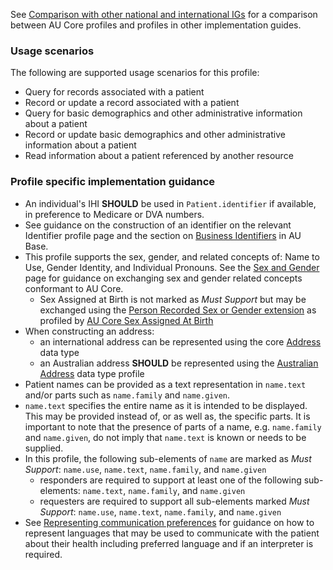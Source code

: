 See [Comparison with other national and international IGs](comparison.html) for a comparison between AU Core profiles and profiles in other implementation guides.

### Usage scenarios

The following are supported usage scenarios for this profile:

- Query for records associated with a patient
- Record or update a record associated with a patient
- Query for basic demographics and other administrative information about a patient
- Record or update basic demographics and other administrative information about a patient
- Read information about a patient referenced by another resource

### Profile specific implementation guidance
- An individual's IHI **SHOULD** be used in `Patient.identifier` if available, in preference to Medicare or DVA numbers.
- See guidance on the construction of an identifier on the relevant Identifier profile page and the section on [Business Identifiers](https://build.fhir.org/ig/hl7au/au-fhir-base/generalguidance.html#business-identifiers) in AU Base.
- This profile supports the sex, gender, and related concepts of: Name to Use, Gender Identity, and Individual Pronouns. See the [Sex and Gender](sex-and-gender.html) page for guidance on exchanging sex and gender related concepts conformant to AU Core.
  - Sex Assigned at Birth is not marked as *Must Support* but may be exchanged using the [Person Recorded Sex or Gender extension](https://hl7.org/fhir/extensions/StructureDefinition-individual-recordedSexOrGender.html) as profiled by [AU Core Sex Assigned At Birth](StructureDefinition-au-core-rsg-sexassignedab.html)
- When constructing an address:
  - an international address can be represented using the core [Address](http://hl7.org/fhir/R4/datatypes.html#Address) data type
  - an Australian address **SHOULD** be represented using the [Australian Address](http://build.fhir.org/ig/hl7au/au-fhir-base/StructureDefinition-au-address.html) data type profile
 - Patient names can be provided as a text representation in `name.text` and/or parts such as `name.family` and `name.given`. 
  - `name.text` specifies the entire name as it is intended to be displayed. This may be provided instead of, or as well as, the specific parts. It is important to note that the presence of parts of a name, e.g. `name.family` and `name.given`, do not imply that `name.text` is known or needs to be supplied. 
  - In this profile, the following sub-elements of `name` are marked as *Must Support*: `name.use`, `name.text`, `name.family`, and `name.given`
    - responders are required to support at least one of the following sub-elements: `name.text`, `name.family`, and `name.given`
    - requesters are required to support all sub-elements marked *Must Support*: `name.use`, `name.text`, `name.family`, and `name.given`
- See [Representing communication preferences](http://build.fhir.org/ig/hl7au/au-fhir-base/generalguidance.html#representing-communication-preferences) for guidance on how to represent languages that may be used to communicate with the patient about their health including preferred language and if an interpreter is required.